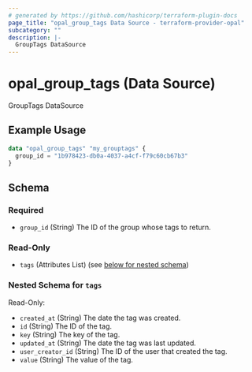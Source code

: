 ```yaml
---
# generated by https://github.com/hashicorp/terraform-plugin-docs
page_title: "opal_group_tags Data Source - terraform-provider-opal"
subcategory: ""
description: |-
  GroupTags DataSource
---
```


# opal_group_tags (Data Source)

GroupTags DataSource

## Example Usage

```terraform
data "opal_group_tags" "my_grouptags" {
  group_id = "1b978423-db0a-4037-a4cf-f79c60cb67b3"
}
```

<!-- schema generated by tfplugindocs -->
## Schema

### Required

- `group_id` (String) The ID of the group whose tags to return.

### Read-Only

- `tags` (Attributes List) (see [below for nested schema](#nestedatt--tags))

<a id="nestedatt--tags"></a>
### Nested Schema for `tags`

Read-Only:

- `created_at` (String) The date the tag was created.
- `id` (String) The ID of the tag.
- `key` (String) The key of the tag.
- `updated_at` (String) The date the tag was last updated.
- `user_creator_id` (String) The ID of the user that created the tag.
- `value` (String) The value of the tag.
